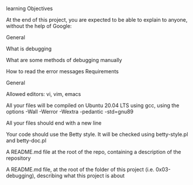 learning Objectives

At the end of this project, you are expected to be able to explain to anyone, without the help of Google:



General

What is debugging

What are some methods of debugging manually

How to read the error messages
Requirements

General

Allowed editors: vi, vim, emacs

All your files will be compiled on Ubuntu 20.04 LTS using gcc, using the options -Wall -Werror -Wextra -pedantic -std=gnu89

All your files should end with a new line

Your code should use the Betty style. It will be checked using betty-style.pl and betty-doc.pl

A README.md file at the root of the repo, containing a description of the repository

A README.md file, at the root of the folder of this project (i.e. 0x03-debugging), describing what this project is about
